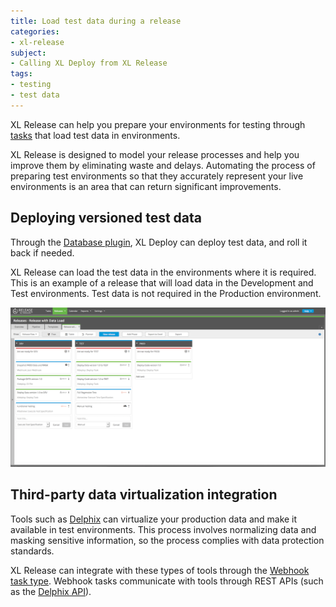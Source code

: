 ```yaml
---
title: Load test data during a release
categories:
- xl-release
subject:
- Calling XL Deploy from XL Release
tags:
- testing
- test data
---
```


XL Release can help you prepare your environments for testing through [tasks](/xl-release/concept/types-of-tasks-in-xl-release.html) that load test data in environments.

XL Release is designed to model your release processes and help you improve them by eliminating waste and delays. Automating the process of preparing test environments so that they accurately represent your live environments is an area that can return significant improvements. 

## Deploying versioned test data

Through the [Database plugin](/xl-deploy/concept/database-plugin.html), XL Deploy can deploy test data, and roll it back if needed.

XL Release can load the test data in the environments where it is required. This is an example of a release that will load data in the Development and Test environments. Test data is not required in the Production environment.

![Testdata Versioned](../images/testdata-flow.png)

## Third-party data virtualization integration

Tools such as [Delphix](https://www.delphix.com/) can virtualize your production data and make it available in test environments. This process involves normalizing data and masking sensitive information, so the process complies with data protection standards.

XL Release can integrate with these types of tools through the [Webhook task type](/xl-release/how-to/create-a-webhook-task.html). Webhook tasks communicate with tools through REST APIs (such as the [Delphix API](https://docs.delphix.com/display/DOCS50/Web+Service+API+Guide)).
